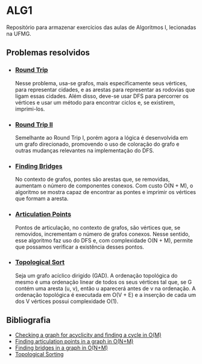 # ALG1
Repositório para armazenar exercícios das aulas de Algoritmos I, lecionadas na UFMG.

## Problemas resolvidos
<ul>
  <h3><li><a href="https://cses.fi/problemset/task/1669" title="">Round Trip</a></li></h3>
  <p>Nesse problema, usa-se grafos, mais especificamente seus vértices, para representar cidades, e as arestas para representar as rodovias que ligam essas cidades. Além disso, deve-se usar DFS para percorrer os vértices e usar um método para encontrar ciclos e, se existirem, imprimi-los.</p>
  <h3><li><a href="https://cses.fi/problemset/task/1678/" title="">Round Trip II</a></li></h3>
  <p>Semelhante ao Round Trip I, porém agora a lógica é desenvolvida em um grafo direcionado, promovendo o uso de coloração do grafo e outras mudanças relevantes na implementação do DFS.</p>
  <h3><li><a href="https://cp-algorithms.com/graph/bridge-searching.html" title="">Finding Bridges</a></li></h3>
  <p>No contexto de grafos, pontes são arestas que, se removidas, aumentam o número de componentes conexos. Com custo O(N + M), o algoritmo se mostra capaz de encontrar as pontes e imprimir os vértices que formam a aresta.</p>
  <h3><li><a href="https://cp-algorithms.com/graph/cutpoints.html" title="">Articulation Points</a></li></h3>
  <p>Pontos de articulação, no contexto de grafos, são vértices que, se removidos, incrementam o número de grafos conexos. Nesse sentido, esse algoritmo faz uso do DFS e, com complexidade O(N + M), permite que possamos verificar a existência desses pontos.</p>
  <h3><li><a href="https://www.geeksforgeeks.org/topological-sorting/" title="">Topological Sort</a></li></h3>
  <p>Seja um grafo acíclico dirigido (GAD). A ordenação topológica do mesmo é uma ordenação linear de todos os seus vértices tal que, se G contém uma aresta (u, v), então u aparecerá antes de v na ordenação. A ordenação topológica é executada em O(V + E) e a inserção de cada um dos V vértices possui complexidade O(1).</p>
</ul>

## Bibliografia
<ul>
  <li><a href="https://cp-algorithms.com/graph/finding-cycle.html)https://cp-algorithms.com/graph/finding-cycle.html" title="Link">Checking a graph for acyclicity and finding a cycle in O(M)</a></li>
  <li><a href="https://cp-algorithms.com/graph/cutpoints.html" title="Link">Finding articulation points in a graph in O(N+M)</a></li>
  <li><a href="https://cp-algorithms.com/graph/bridge-searching.html" title="Link">Finding bridges in a graph in O(N+M)</a></li>
  <li><a href="https://www.geeksforgeeks.org/topological-sorting/" title="Link">Topological Sorting</a></li>
</ul>
